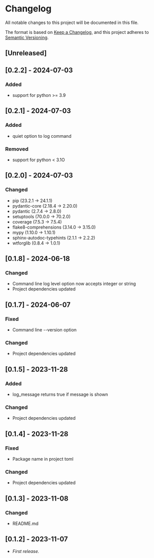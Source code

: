 <!-- markdownlint-configure-file { "MD024": false } -->
# Changelog

All notable changes to this project will be documented in this file.

The format is based on [Keep a Changelog](https://keepachangelog.com/en/1.1.0/),
and this project adheres to [Semantic Versioning](https://semver.org/spec/v2.0.0.html).

## [Unreleased]

## [0.2.2] - 2024-07-03

### Added

- support for python >= 3.9

## [0.2.1] - 2024-07-03

### Added

- quiet option to log command

### Removed

- support for python < 3.1O

## [0.2.0] - 2024-07-03

### Changed

- pip (23.2.1 -> 24.1.1)
- pydantic-core (2.18.4 -> 2.20.0)
- pydantic (2.7.4 -> 2.8.0)
- setuptools (70.0.0 -> 70.2.0)
- coverage (7.5.3 -> 7.5.4)
- flake8-comprehensions (3.14.0 -> 3.15.0)
- mypy (1.10.0 -> 1.10.1)
- sphinx-autodoc-typehints (2.1.1 -> 2.2.2)
- wtforglib (0.8.4 -> 1.0.1)

## [0.1.8] - 2024-06-18

### Changed

- Command line log level option now accepts integer or string
- Project dependencies updated

## [0.1.7] - 2024-06-07

### Fixed

- Command line --version option

### Changed

- Project dependencies updated

## [0.1.5] - 2023-11-28

### Added

- log_message returns true if message is shown

### Changed

- Project dependencies updated

## [0.1.4] - 2023-11-28

### Fixed

- Package name in project toml

### Changed

- Project dependencies updated

## [0.1.3] - 2023-11-08

### Changed

- README.md

## [0.1.2] - 2023-11-07

- _First release._

